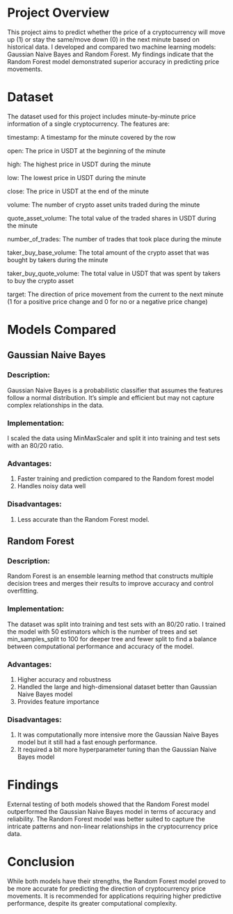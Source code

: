 # Project Overview
This project aims to predict whether the price of a cryptocurrency will move up (1) or stay the same/move down (0) in the next minute based on historical data. I developed and compared two machine learning models: Gaussian Naive Bayes and Random Forest. My findings indicate that the Random Forest model demonstrated superior accuracy in predicting price movements.

# Dataset
The dataset used for this project includes minute-by-minute price information of a single cryptocurrency. The features are:

timestamp: A timestamp for the minute covered by the row

open: The price in USDT at the beginning of the minute

high: The highest price in USDT during the minute

low: The lowest price in USDT during the minute

close: The price in USDT at the end of the minute

volume: The number of crypto asset units traded during the minute

quote_asset_volume: The total value of the traded shares in USDT during the minute

number_of_trades: The number of trades that took place during the minute

taker_buy_base_volume: The total amount of the crypto asset that was bought by takers during the minute

taker_buy_quote_volume: The total value in USDT that was spent by takers to buy the crypto asset

target: The direction of price movement from the current to the next minute (1 for a positive price change and 0 for no or a negative price change)

# Models Compared
## Gaussian Naive Bayes
### Description:
Gaussian Naive Bayes is a probabilistic classifier that assumes the features follow a normal distribution. It’s simple and efficient but may not capture complex relationships in the data.

### Implementation: 
I scaled the data using MinMaxScaler and split it into training and test sets with an 80/20 ratio.

### Advantages:
1. Faster training and prediction compared to the Random forest model
2. Handles noisy data well

### Disadvantages:
1. Less accurate than the Random Forest model.

## Random Forest
### Description:
Random Forest is an ensemble learning method that constructs multiple decision trees and merges their results to improve accuracy and control overfitting.

### Implementation:
The dataset was split into training and test sets with an 80/20 ratio. I trained the model with 50 estimators which is the number of trees and set min_samples_split to 100 for deeper tree and fewer split to find a balance between computational performance and accuracy of the model.

### Advantages:
1. Higher accuracy and robustness
1. Handled the large and high-dimensional dataset better than Gaussian Naive Bayes model
2. Provides feature importance

### Disadvantages:
1. It was computationally more intensive more the Gaussian Naive Bayes model but it still had a fast enough performance.
2. It required a bit more hyperparameter tuning than the Gaussian Naive Bayes model

# Findings
External testing of both models showed that the Random Forest model outperformed the Gaussian Naive Bayes model in terms of accuracy and reliability. The Random Forest model was better suited to capture the intricate patterns and non-linear relationships in the cryptocurrency price data.

# Conclusion
While both models have their strengths, the Random Forest model proved to be more accurate for predicting the direction of cryptocurrency price movements. It is recommended for applications requiring higher predictive performance, despite its greater computational complexity.
